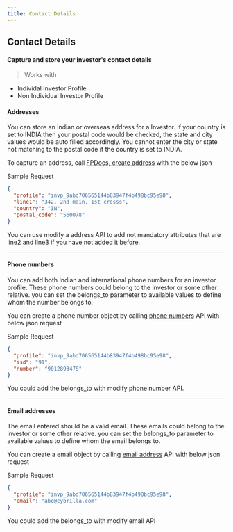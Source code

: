 ```yaml
---
title: Contact Details
---
```

## Contact Details
#### Capture and store your investor's contact details

>Works with
- Individal Investor Profile
- Non Individual Investor Profile

#### Addresses

You can store an Indian or overseas address for a Investor. If your country is set to INDIA then your postal code would be checked, the state and city values would be auto filled accordingly. You cannot enter the city or state not matching to the postal code if the country is set to INDIA.

To capture an address, call [FPDocs, create address](https://fintechprimitives.com/docs/api/#create-an-address) with the below json

Sample Request
```json
{
  "profile": "invp_9abd706565144b83947f4b498bc95e98",
  "line1": "342, 2nd main, 1st crosss",
  "country": "IN",
  "postal_code": "560078"
}
```

You can use modify a address API to add not mandatory attributes that are line2 and line3 if you have not added it before.

---

#### Phone numbers

You can add both Indian and international phone numbers for an investor profile. These phone numbers could belong to the investor or some other relative. you can set the belongs_to parameter to available values to define whom the number belongs to.

You can create a phone number object by calling [phone numbers](https://fintechprimitives.com/docs/api/#phone-numbers) API with below json request

Sample Request
```json
{
  "profile": "invp_9abd706565144b83947f4b498bc95e98",
  "isd": "91",
  "number": "9012893478"
}
```

You could add the belongs_to with modify phone number API.

---

#### Email addresses

The email entered should be a valid email. These emails could belong to the investor or some other relative. you can set the belongs_to parameter to available values to define whom the email belongs to.

You can create a email object by calling [email address](https://fintechprimitives.com/docs/api/#email-addresses) API with below json request

Sample Request
```json
{
  "profile": "invp_9abd706565144b83947f4b498bc95e98",
  "email": "abc@cybrilla.com"
}
```

You could add the belongs_to with modify email API